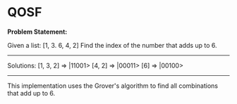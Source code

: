 # QOSF

**Problem Statement:**

Given a list: [1, 3. 6, 4, 2]
Find the index of the number that adds up to 6.

-------------------------------------------------------

Solutions:
[1, 3, 2] => |11001>
[4, 2] => |00011>
[6] => |00100>

------------------------------------------------------

This implementation uses the Grover's algorithm <a href="https://qiskit.org/textbook/ch-algorithms/grover.html#3qubits"></a> to find all combinations that add up to 6.

